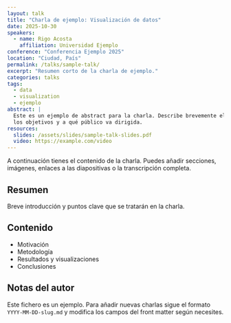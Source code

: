 ```yaml
---
layout: talk
title: "Charla de ejemplo: Visualización de datos"
date: 2025-10-30
speakers:
  - name: Rigo Acosta
    affiliation: Universidad Ejemplo
conference: "Conferencia Ejemplo 2025"
location: "Ciudad, País"
permalink: /talks/sample-talk/
excerpt: "Resumen corto de la charla de ejemplo."
categories: talks
tags:
  - data
  - visualization
  - ejemplo
abstract: |
  Este es un ejemplo de abstract para la charla. Describe brevemente el contenido,
  los objetivos y a qué público va dirigida.
resources:
  slides: /assets/slides/sample-talk-slides.pdf
  video: https://example.com/video
---
```


A continuación tienes el contenido de la charla. Puedes añadir secciones, imágenes,
enlaces a las diapositivas o la transcripción completa.

## Resumen

Breve introducción y puntos clave que se tratarán en la charla.

## Contenido

- Motivación
- Metodología
- Resultados y visualizaciones
- Conclusiones

## Notas del autor

Este fichero es un ejemplo. Para añadir nuevas charlas sigue el formato `YYYY-MM-DD-slug.md`
y modifica los campos del front matter según necesites.
